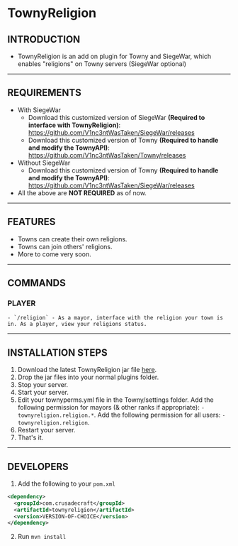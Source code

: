 
<h1>TownyReligion</h1>

## INTRODUCTION
- TownyReligion is an add on plugin for Towny and SiegeWar, which enables "religions" on Towny servers (SiegeWar optional)

---

## REQUIREMENTS
- With SiegeWar
    - Download this customized version of SiegeWar **(Required to interface with TownyReligion)**:  https://github.com/V1nc3ntWasTaken/SiegeWar/releases
    - Download this customized version of Towny **(Required to handle and modify the TownyAPI)**:  https://github.com/V1nc3ntWasTaken/Towny/releases
- Without SiegeWar
    - Download this customized version of Towny **(Required to handle and modify the TownyAPI)**:  https://github.com/V1nc3ntWasTaken/SiegeWar/releases
- All the above are **NOT REQUIRED** as of now.

---

## FEATURES
- Towns can create their own religions.
- Towns can join others' religions.
- More to come very soon.

---

## COMMANDS

### PLAYER
    - `/religion` - As a mayor, interface with the religion your town is in. As a player, view your religions status.

---

## INSTALLATION STEPS
1. Download the latest TownyReligion jar file [here](https://github.com/V1nc3ntWasTaken/TownyReligion/releases).
2. Drop the jar files into your normal plugins folder.
3. Stop your server.
4. Start your server.
5. Edit your townyperms.yml file in the Towny/settings folder.
   Add the following permission for mayors (& other ranks if appropriate):
   `- townyreligion.religion.*`.
   Add the following permission for all users:
   `- townyreligion.religion`.
6. Restart your server.
7. That's it.

---

## DEVELOPERS
1. Add the following to your `pom.xml`
```xml
<dependency>
  <groupId>com.crusadecraft</groupId>
  <artifactId>townyreligion</artifactId>
  <version>VERSION-OF-CHOICE</version>
</dependency>
```
2. Run `mvn install`

